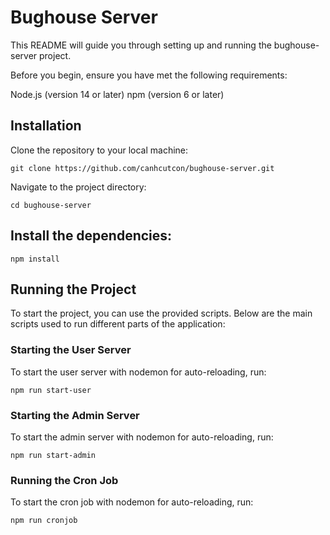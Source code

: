 # Bughouse Server

This README will guide you through setting up and running the bughouse-server project.

Before you begin, ensure you have met the following requirements:

Node.js (version 14 or later)
npm (version 6 or later)

## Installation

Clone the repository to your local machine:

```
git clone https://github.com/canhcutcon/bughouse-server.git

```

Navigate to the project directory:

```
cd bughouse-server

```

## Install the dependencies:

```
npm install
```

## Running the Project

To start the project, you can use the provided scripts. Below are the main scripts used to run different parts of the application:

### Starting the User Server

To start the user server with nodemon for auto-reloading, run:

```
npm run start-user
```

### Starting the Admin Server

To start the admin server with nodemon for auto-reloading, run:

```
npm run start-admin
```

### Running the Cron Job

To start the cron job with nodemon for auto-reloading, run:

```
npm run cronjob
```
